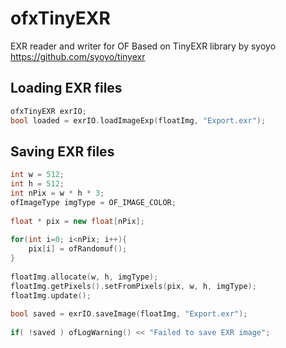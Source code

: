# ofxTinyEXR
EXR reader and writer for OF
Based on TinyEXR library by syoyo https://github.com/syoyo/tinyexr

## Loading EXR files

```c++
ofxTinyEXR exrIO;
bool loaded = exrIO.loadImageExp(floatImg, "Export.exr");
```

## Saving EXR files

```c++
int w = 512;
int h = 512;
int nPix = w * h * 3; 
ofImageType imgType = OF_IMAGE_COLOR; 
    
float * pix = new float[nPix];
    
for(int i=0; i<nPix; i++){
    pix[i] = ofRandomuf();
}
    
floatImg.allocate(w, h, imgType);
floatImg.getPixels().setFromPixels(pix, w, h, imgType);
floatImg.update();
    
bool saved = exrIO.saveImage(floatImg, "Export.exr");
    
if( !saved ) ofLogWarning() << "Failed to save EXR image";
```

